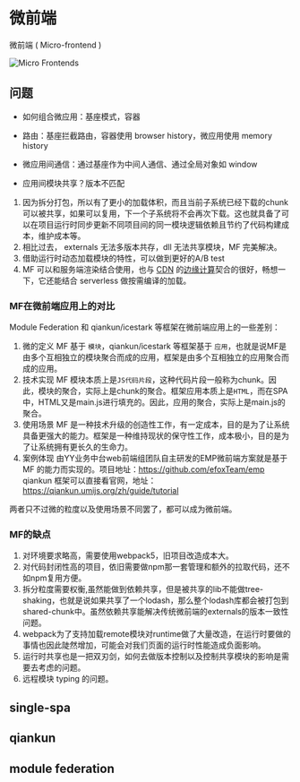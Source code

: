 # 微前端

微前端 ( Micro-frontend )

![Micro Frontends](https://martinfowler.com/articles/micro-frontends/deployment.png)

## 问题

* 如何组合微应用：基座模式，容器

* 路由：基座拦截路由，容器使用 browser history，微应用使用 memory history
* 微应用间通信：通过基座作为中间人通信、通过全局对象如 window
* 应用间模块共享？版本不匹配

1. 因为拆分打包，所以有了更小的加载体积，而且当前子系统已经下载的chunk可以被共享，如果可以复用，下一个子系统将不会再次下载。这也就具备了可以在项目运行时同步更新不同项目间的同一模块逻辑依赖且节约了代码构建成本，维护成本等。
2. 相比过去， externals 无法多版本共存，dll 无法共享模块，MF 完美解决。
3. 借助运行时动态加载模块的特性，可以做到更好的A/B test
4. MF 可以和服务端渲染结合使用，也与 [CDN](https://cloud.tencent.com/product/cdn?from_column=20421&from=20421) 的[边缘计算](https://cloud.tencent.com/product/edgezone?from_column=20421&from=20421)契合的很好，畅想一下，它还能结合 serverless 做按需编译的加载。



### **MF在微前端应用上的对比**

Module Federation 和 qiankun/icestark 等框架在微前端应用上的一些差别：

1. 微的定义 MF 基于 `模块`，qiankun/icestark 等框架基于 `应用`，也就是说MF是由多个互相独立的模块聚合而成的应用，框架是由多个互相独立的应用聚合而成的应用。
2. 技术实现 MF 模块本质上是`JS代码片段`，这种代码片段一般称为chunk。因此，模块的聚合，实际上是chunk的聚合。框架应用本质上是`HTML`，而在SPA中，HTML又是main.js进行填充的。因此，应用的聚合，实际上是main.js的聚合。
3. 使用场景 MF 是一种技术升级的创造性工作，有一定成本，目的是为了让系统具备更强大的能力。框架是一种维持现状的保守性工作，成本极小，目的是为了让系统拥有更长久的生命力。
4. 案例体现 由YY业务中台web前端组团队自主研发的EMP微前端方案就是基于 MF 的能力而实现的。项目地址：https://github.com/efoxTeam/emp qiankun 框架可以直接看官网，地址：https://qiankun.umijs.org/zh/guide/tutorial

两者只不过微的粒度以及使用场景不同罢了，都可以成为微前端。

### **MF的缺点**

1. 对环境要求略高，需要使用webpack5，旧项目改造成本大。
2. 对代码封闭性高的项目，依旧需要做npm那一套管理和额外的拉取代码，还不如npm复用方便。
3. 拆分粒度需要权衡,虽然能做到依赖共享，但是被共享的lib不能做tree-shaking，也就是说如果共享了一个lodash，那么整个lodash库都会被打包到shared-chunk中。虽然依赖共享能解决传统微前端的externals的版本一致性问题。
4. webpack为了支持加载remote模块对runtime做了大量改造，在运行时要做的事情也因此陡然增加，可能会对我们页面的运行时性能造成负面影响。
5. 运行时共享也是一把双刃剑，如何去做版本控制以及控制共享模块的影响是需要去考虑的问题。
6. 远程模块 typing 的问题。







## single-spa

## qiankun

## module federation

